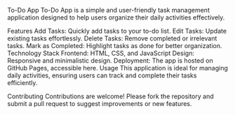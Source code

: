 To-Do App
To-Do App is a simple and user-friendly task management application designed to help users organize their daily activities effectively.

Features
Add Tasks: Quickly add tasks to your to-do list.
Edit Tasks: Update existing tasks effortlessly.
Delete Tasks: Remove completed or irrelevant tasks.
Mark as Completed: Highlight tasks as done for better organization.
Technology Stack
Frontend: HTML, CSS, and JavaScript
Design: Responsive and minimalistic design.
Deployment: The app is hosted on GitHub Pages, accessible here.
Usage
This application is ideal for managing daily activities, ensuring users can track and complete their tasks efficiently.

Contributing
Contributions are welcome! Please fork the repository and submit a pull request to suggest improvements or new features.
